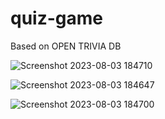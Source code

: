 # quiz-game
Based on OPEN TRIVIA DB


![Screenshot 2023-08-03 184710](https://github.com/Moat6/quiz-game/assets/113278199/d7b7987f-144f-4fd0-a583-2a0aae1c20e3)

![Screenshot 2023-08-03 184647](https://github.com/Moat6/quiz-game/assets/113278199/a9c4a220-6f0f-4258-92b9-41b960a57c97)

![Screenshot 2023-08-03 184700](https://github.com/Moat6/quiz-game/assets/113278199/d7295580-c210-4860-a500-6b42f74aff3c)
